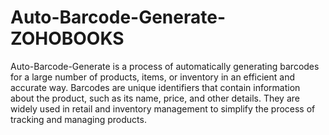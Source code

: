 # Auto-Barcode-Generate-ZOHOBOOKS
Auto-Barcode-Generate is a process of automatically generating barcodes for a large number of products, items, or inventory in an efficient and accurate way. Barcodes are unique identifiers that contain information about the product, such as its name, price, and other details. They are widely used in retail and inventory management to simplify the process of tracking and managing products.
